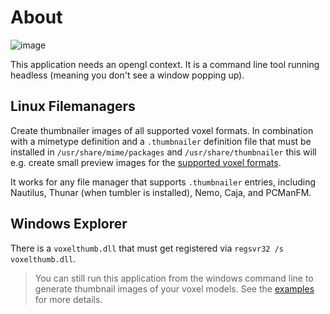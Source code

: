 # About

![image](https://raw.githubusercontent.com/wiki/mgerhardy/vengi/images/thumbnailer.jpg)

This application needs an opengl context. It is a command line tool running headless (meaning you don't see a window popping up).

## Linux Filemanagers

Create thumbnailer images of all supported voxel formats. In combination with a mimetype definition and a `.thumbnailer` definition file
that must be installed in `/usr/share/mime/packages` and `/usr/share/thumbnailer` this will e.g. create small preview images for the [supported voxel formats](../Formats.md).

It works for any file manager that supports `.thumbnailer` entries, including Nautilus, Thunar (when tumbler is installed), Nemo, Caja,
and PCManFM.

## Windows Explorer

There is a `voxelthumb.dll` that must get registered via `regsvr32 /s voxelthumb.dll`.

> You can still run this application from the windows command line to generate thumbnail images of your voxel models. See the [examples](Examples.md) for more details.
